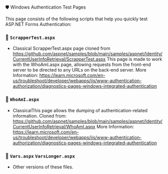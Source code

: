 🛡️ Windows Authentication Test Pages

This page consists of the following scripts that help you quickly test ASP.NET Forms Authentication:

### 🔐 `ScrapperTest.aspx`
- Classical ScrapperTest.aspx page cloned from https://github.com/aspnet/samples/blob/main/samples/aspnet/Identity/CurrentUserInfoRetrieval/ScrapperTest.aspx  This page is made to work with the WhoAmI.aspx page, allowing requests from the front-end server to be directed to any URLs on the back-end server. 
More Information: https://learn.microsoft.com/en-us/troubleshoot/developer/webapps/iis/www-authentication-authorization/diagnostics-pages-windows-integrated-authentication

### 🔐 `WhoAmI.aspx`
- ClassicalThis page allows the dumping of authentication-related information.
Cloned from: https://github.com/aspnet/samples/blob/main/samples/aspnet/Identity/CurrentUserInfoRetrieval/WhoAmI.aspx 
More Information: https://learn.microsoft.com/en-us/troubleshoot/developer/webapps/iis/www-authentication-authorization/diagnostics-pages-windows-integrated-authentication

### 🔐 `Vars.aspx` `VarsLonger.aspx`  
- Other versions of these files.